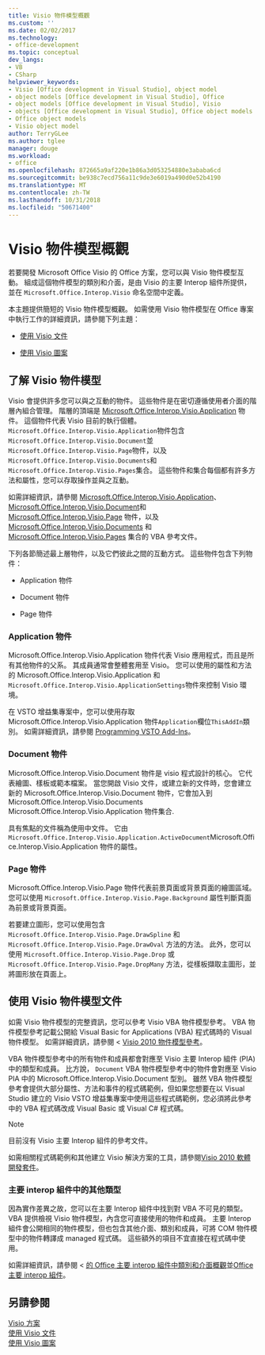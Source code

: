 ```yaml
---
title: Visio 物件模型概觀
ms.custom: ''
ms.date: 02/02/2017
ms.technology:
- office-development
ms.topic: conceptual
dev_langs:
- VB
- CSharp
helpviewer_keywords:
- Visio [Office development in Visual Studio], object model
- object models [Office development in Visual Studio], Office
- object models [Office development in Visual Studio], Visio
- objects [Office development in Visual Studio], Office object models
- Office object models
- Visio object model
author: TerryGLee
ms.author: tglee
manager: douge
ms.workload:
- office
ms.openlocfilehash: 872665a9af220e1b86a3d053254880e3ababa6cd
ms.sourcegitcommit: be938c7ecd756a11c9de3e6019a490d0e52b4190
ms.translationtype: MT
ms.contentlocale: zh-TW
ms.lasthandoff: 10/31/2018
ms.locfileid: "50671400"
---
```

# <a name="visio-object-model-overview"></a>Visio 物件模型概觀
  若要開發 Microsoft Office Visio 的 Office 方案，您可以與 Visio 物件模型互動。 組成這個物件模型的類別和介面，是由 Visio 的主要 Interop 組件所提供，並在 `Microsoft.Office.Interop.Visio` 命名空間中定義。  
  
 本主題提供簡短的 Visio 物件模型概觀。 如需使用 Visio 物件模型在 Office 專案中執行工作的詳細資訊，請參閱下列主題：  
  
-   [使用 Visio 文件](../vsto/working-with-visio-documents.md)  
  
-   [使用 Visio 圖案](../vsto/working-with-visio-shapes.md)  
  
## <a name="understand-the-visio-object-model"></a>了解 Visio 物件模型  
 Visio 會提供許多您可以與之互動的物件。 這些物件是在密切遵循使用者介面的階層內組合管理。 階層的頂端是 [Microsoft.Office.Interop.Visio.Application](/office/vba/api/Visio.Application) 物件。 這個物件代表 Visio 目前的執行個體。 `Microsoft.Office.Interop.Visio.Application`物件包含`Microsoft.Office.Interop.Visio.Document`並`Microsoft.Office.Interop.Visio.Page`物件，以及`Microsoft.Office.Interop.Visio.Documents`和`Microsoft.Office.Interop.Visio.Pages`集合。 這些物件和集合每個都有許多方法和屬性，您可以存取操作並與之互動。  
  
 如需詳細資訊，請參閱 [Microsoft.Office.Interop.Visio.Application](/office/vba/api/Visio.Application)、 [Microsoft.Office.Interop.Visio.Document](/office/vba/api/Visio.Document)和 [Microsoft.Office.Interop.Visio.Page](/office/vba/api/Visio.Page) 物件，以及 [Microsoft.Office.Interop.Visio.Documents](/office/vba/api/Visio.Documents) 和 [Microsoft.Office.Interop.Visio.Pages](/office/vba/api/Visio.Pages) 集合的 VBA 參考文件。  
  
 下列各節簡述最上層物件，以及它們彼此之間的互動方式。 這些物件包含下列物件：  
  
-   Application 物件  
  
-   Document 物件  
  
-   Page 物件  
  
### <a name="application-object"></a>Application 物件  
 Microsoft.Office.Interop.Visio.Application 物件代表 Visio 應用程式，而且是所有其他物件的父系。 其成員通常會整體套用至 Visio。 您可以使用的屬性和方法的 Microsoft.Office.Interop.Visio.Application 和`Microsoft.Office.Interop.Visio.ApplicationSettings`物件來控制 Visio 環境。  
  
 在 VSTO 增益集專案中，您可以使用存取 Microsoft.Office.Interop.Visio.Application 物件`Application`欄位`ThisAddIn`類別。 如需詳細資訊，請參閱 [Programming VSTO Add-Ins](../vsto/programming-vsto-add-ins.md)。  
  
### <a name="document-object"></a>Document 物件  
 Microsoft.Office.Interop.Visio.Document 物件是 visio 程式設計的核心。 它代表繪圖、樣板或範本檔案。 當您開啟 Visio 文件，或建立新的文件時，您會建立新的 Microsoft.Office.Interop.Visio.Document 物件，它會加入到 Microsoft.Office.Interop.Visio.Documents Microsoft.Office.Interop.Visio.Application 物件集合.  
  
 具有焦點的文件稱為使用中文件。 它由`Microsoft.Office.Interop.Visio.Application.ActiveDocument`Microsoft.Office.Interop.Visio.Application 物件的屬性。  
  
### <a name="page-object"></a>Page 物件  
 Microsoft.Office.Interop.Visio.Page 物件代表前景頁面或背景頁面的繪圖區域。 您可以使用 `Microsoft.Office.Interop.Visio.Page.Background` 屬性判斷頁面為前景或背景頁面。  
  
 若要建立圖形，您可以使用包含 `Microsoft.Office.Interop.Visio.Page.DrawSpline` 和 `Microsoft.Office.Interop.Visio.Page.DrawOval` 方法的方法。 此外，您可以使用 `Microsoft.Office.Interop.Visio.Page.Drop` 或 `Microsoft.Office.Interop.Visio.Page.DropMany` 方法，從樣板擷取主圖形，並將圖形放在頁面上。  
  
## <a name="use-the-visio-object-model-documentation"></a>使用 Visio 物件模型文件  
 如需 Visio 物件模型的完整資訊，您可以參考 Visio VBA 物件模型參考。 VBA 物件模型參考記載公開給 Visual Basic for Applications (VBA) 程式碼時的 Visual 物件模型。 如需詳細資訊，請參閱 < [Visio 2010 物件模型參考](http://go.microsoft.com/fwlink/?LinkId=199775)。  
  
 VBA 物件模型參考中的所有物件和成員都會對應至 Visio 主要 Interop 組件 (PIA) 中的類型和成員。 比方說， `Document` VBA 物件模型參考中的物件會對應至 Visio PIA 中的 Microsoft.Office.Interop.Visio.Document 型別。 雖然 VBA 物件模型參考會提供大部分屬性、方法和事件的程式碼範例，但如果您想要在以 Visual Studio 建立的 Visio VSTO 增益集專案中使用這些程式碼範例，您必須將此參考中的 VBA 程式碼改成 Visual Basic 或 Visual C# 程式碼。  
  
> [!NOTE]  
>  目前沒有 Visio 主要 Interop 組件的參考文件。  
  
 如需相關程式碼範例和其他建立 Visio 解決方案的工具，請參閱[Visio 2010 軟體開發套件](http://go.microsoft.com/fwlink/?LinkId=196501)。  
  
### <a name="additional-types-in-primary-interop-assemblies"></a>主要 interop 組件中的其他類型  
 因為實作差異之故，您可以在主要 Interop 組件中找到對 VBA 不可見的類型。 VBA 提供檢視 Visio 物件模型，內含您可直接使用的物件和成員。 主要 Interop 組件會公開相同的物件模型，但也包含其他介面、類別和成員，可將 COM 物件模型中的物件轉譯成 managed 程式碼。 這些額外的項目不宜直接在程式碼中使用。  
  
 如需詳細資訊，請參閱 <<c0> [ 的 Office 主要 interop 組件中類別和介面概觀](http://go.microsoft.com/fwlink/?LinkId=189592)並[Office 主要 interop 組件](../vsto/office-primary-interop-assemblies.md)。  
  
## <a name="see-also"></a>另請參閱  
 [Visio 方案](../vsto/visio-solutions.md)   
 [使用 Visio 文件](../vsto/working-with-visio-documents.md)   
 [使用 Visio 圖案](../vsto/working-with-visio-shapes.md)  
  
  